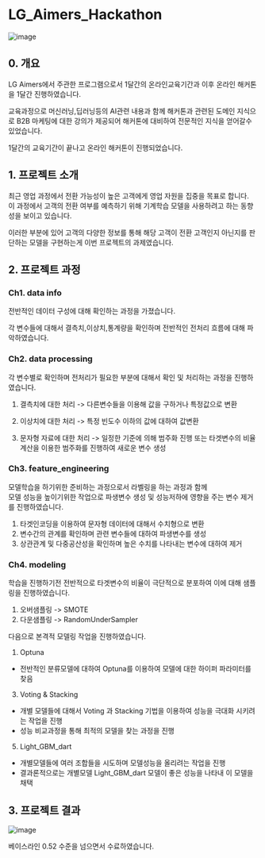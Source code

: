 # LG_Aimers_Hackathon  

![image](https://github.com/BaekJunehong/LG_Aimers_Hackathon/assets/101456289/8f923c8d-a8ac-4028-9c85-01062742610e)

## 0. 개요
LG Aimers에서 주관한 프로그램으로서 1달간의 온라인교육기간과 이후 온라인 해커톤을 1달간 진행하였습니다.  

교육과정으로 머신러닝,딥러닝등의 AI관련 내용과 함께 해커톤과 관련된 도메인 지식으로 B2B 마케팅에 대한 강의가 제공되어 해커톤에 대비하여 전문적인 지식을 얻어갈수 있었습니다.  

1달간의 교육기간이 끝나고 온라인 해커톤이 진행되었습니다.  

## 1. 프로젝트 소개 

최근 영업 과정에서 전환 가능성이 높은 고객에게 영업 자원을 집중을 목표로 합니다.  
이 과정에서 고객의 전환 여부를 예측하기 위해 기계학습 모델을 사용하려고 하는 동향성을 보이고 있습니다.  

이러한 부분에 있어 고객의 다양한 정보를 통해 해당 고객이 전환 고객인지 아닌지를 판단하는 모델을 구현하는게 이번 프로젝트의 과제였습니다.  

## 2. 프로젝트 과정  
### Ch1. data info
전반적인 데이터 구성에 대해 확인하는 과정을 가졌습니다.  

각 변수들에 대해서 결측치,이상치,통계량을 확인하며 전반적인 전처리 흐름에 대해 파악하였습니다.

### Ch2. data processing
각 변수별로 확인하며 전처리가 필요한 부분에 대해서 확인 및 처리하는 과정을 진행하였습니다.  

1) 결측치에 대한 처리
   -> 다른변수들을 이용해 값을 구하거나 특정값으로 변환
   
2) 이상치에 대한 처리
   -> 특정 빈도수 이하의 값에 대하여 값변환
   
3) 문자형 자료에 대한 처리
   -> 일정한 기준에 의해 범주화 진행 또는 타겟변수의 비율계산을 이용한 범주화를 진행하여 새로운 변수 생성

### Ch3. feature_engineering  
모델학습을 하기위한 준비하는 과정으로서 라벨링을 하는 과정과 함께  
모델 성능을 높이기위한 작업으로 파생변수 생성 및 성능저하에 영향을 주는 변수 제거를 진행하였습니다.

1) 타겟인코딩을 이용하여 문자형 데이터에 대해서 수치형으로 변환
2) 변수간의 관계를 확인하며 관련 변수들에 대하여 파생변수를 생성
3) 상관관계 및 다중공산성을 확인하며 높은 수치를 나타내는 변수에 대하여 제거

### Ch4. modeling   
학습을 진행하기전 전반적으로 타겟변수의 비율이 극단적으로 분포하여 이에 대해 샘플링을 진행하였습니다.  

1) 오버샘플링 -> SMOTE
2) 다운샘플링 -> RandomUnderSampler

다음으로 본격적 모델링 작업을 진행하였습니다.  

1) Optuna
  * 전반적인 분류모델에 대하여 Optuna를 이용하여 모델에 대한 하이퍼 파라미터를 찾음

3) Voting & Stacking
  * 개별 모델들에 대해서 Voting 과 Stacking 기법을 이용하여 성능을 극대화 시키려는 작업을 진행
  * 성능 비교과정을 통해 최적의 모델을 찾는 과정을 진행

5) Light_GBM_dart
  * 개별모델들에 여러 조합들을 시도하며 모델성능을 올리려는 작업을 진행
  * 결과론적으로는 개별모델 Light_GBM_dart 모델이 좋은 성능을 나타내 이 모델을 채택

## 3. 프로젝트 결과
![image](https://github.com/BaekJunehong/LG_Aimers_Hackathon/assets/101456289/942e9b62-78b6-4db0-a354-57341a451f20)

베이스라인 0.52 수준을 넘으면서 수료하였습니다.


















